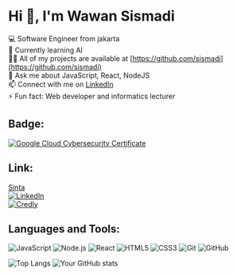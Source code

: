 
<!--

## Hi there 👋

**sismadi/sismadi** is a ✨ _special_ ✨ repository because its `README.md` (this file) appears on your GitHub profile.

Here are some ideas to get you started:

- 🔭 I’m currently working on ...
- 🌱 I’m currently learning ...
- 👯 I’m looking to collaborate on ...
- 🤔 I’m looking for help with ...
- 💬 Ask me about ...
- 📫 How to reach me: ...
- 😄 Pronouns: ...
- ⚡ Fun fact: ...
-->

# Hi 👋, I'm Wawan Sismadi

💻 Software Engineer from jakarta  
🌱 Currently learning AI  
👨‍💻 All of my projects are available at [https://github.com/sismadi](https://github.com/sismadi)  
💬 Ask me about JavaScript, React, NodeJS  
📫 Connect with me on [LinkedIn](https://linkedin.com/in/sismadi)  
⚡ Fun fact: Web developer and informatics lecturer    

## Badge:

[![Google Cloud Cybersecurity Certificate](https://images.credly.com/size/100x100/images/505080ad-3731-4b1d-98df-347655a45750/image.png)](https://www.credly.com/badges/6f897400-b7c2-4c35-b8ba-ef1bacdf6ba3/public_url)


## Link:  

[Sinta](https://sinta.kemdikbud.go.id/authors/profile/6848496)  
[![LinkedIn](https://img.shields.io/badge/LinkedIn-blue?style=flat&logo=linkedin)](https://www.linkedin.com/in/sismadi)  
[![Credly](https://img.shields.io/badge/Credly-orange?style=flat&logo=credly)](https://www.credly.com/users/sismadi)  

 


## Languages and Tools:

![JavaScript](https://img.shields.io/badge/-JavaScript-black?style=flat-square&logo=javascript)
![Node.js](https://img.shields.io/badge/-Node.js-black?style=flat-square&logo=node.js)
![React](https://img.shields.io/badge/-React-black?style=flat-square&logo=react)
![HTML5](https://img.shields.io/badge/-HTML5-black?style=flat-square&logo=html5)
![CSS3](https://img.shields.io/badge/-CSS3-black?style=flat-square&logo=css3)
![Git](https://img.shields.io/badge/-Git-black?style=flat-square&logo=git)
![GitHub](https://img.shields.io/badge/-GitHub-black?style=flat-square&logo=github)

  
![Top Langs](https://github-readme-stats.vercel.app/api/top-langs/?username=sismadi&layout=compact&theme=default)
![Your GitHub stats](https://github-readme-stats.vercel.app/api?username=sismadi&show_icons=true&hide=prs&theme=default)


